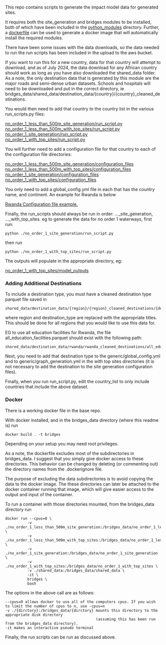 This repo contains scripts to generate the impact model data for generated sites.

It requires both the site_generation and bridges modules to be installed, both of which have been included in the
[python_modules](./python_modules) directory. Further, a [dockerfile](./dockerfile) can be used to generate a docker
image that will automatically install the required modules.

There have been some issues with the data downloads, so the data needed to run the run scripts has been included in the upload to the aws bucket.

If you want to run this for a new country, data for that country will attempt to download, and as of July 2024,
the data download for any African country should work as long as you have also downloaded the shared_data folder. As a note, the only destination data that is generated
by this module are the major roads and semi-dense urban datasets. Schools and hospitals will need to be downloaded and 
put in the correct directory, ie bridges_data/shared_data/destination_data/{country}/{country}_cleaned_destinations.


You would then need to add that country to the country list in the various run_scripts.py files:

[no_order_1_less_than_500m_site_generation/run_script.py](./no_order_1_less_than_500m_site_generation/run_script.py)\
[no_order_1_less_than_500m_with_top_sites/run_script.py](./no_order_1_less_than_500m_with_top_sites/run_script.py)\
[no_order_1_site_generation/run_script.py](./no_order_1_site_generation/run_script.py)\
[no_order_1_with_top_sites/run_script.py](./no_order_1_with_top_sites/run_script.py)

You will further need to add a configuration file for that country to each of the configuration file directories:

[no_order_1_less_than_500m_site_generation/configuration_files](./no_order_1_less_than_500m_site_generation/configuration_files)\
[no_order_1_less_than_500m_with_top_sites/configuration_files](./no_order_1_less_than_500m_with_top_sites/configuration_files)\
[no_order_1_site_generation/configuration_files](./no_order_1_site_generation/configuration_files)\
[no_order_1_with_top_sites/configuration_files](./no_order_1_with_top_sites/configuration_files)

You only need to add a global_config.yml file in each that has the country name, and continent.
An example for Rwanda is below

[Rwanda Configuration file example.](./no_order_1_with_top_sites/configuration_files/rwanda/global_config.yml)


Finally, the run_scripts should always be run in order: ..._site_generation, ..._with_top_sites.
eg to generate the data for no order 1 waterways, first run:

```
python ./no_order_1_site_generation/run_script.py
```
then run
```
python ./no_order_1_with_top_sites/run_script.py
```

The outputs will populate in the appropriate directory, eg:

[no_order_1_with_top_sites/model_outputs](./no_order_1_with_top_sites/model_outputs)

### Adding Additional Destinations
To include a destination type, you must have a cleaned destination type parquet file saved in 

```
shared_data/destination_data/{region}/{region}_cleaned_destinations/{destination_type}.parquet
```
where region and destination_type are replaced with the appropriate titles. This should be done for all regions that you 
would like to use this data for.

EG to use all education facilities for Rwanda, the file all_education_facilities.parquet should exist with the following path:
```
shared_data/destination_data/rwanda/rwanda_cleaned_destinations/all_education_facilities.parquet
```
Next, you need to add that destination type to the generic/global_config.yml and to generic/graph_generation.yml in the with top sites 
directories (it is not necessary to add the destination to the site generation configuration files).

Finally, when you run run_script.py, edit the country_list to only include countries that include the above dataset.

### Docker
There is a working docker file in the base repo. 

With docker installed, and in the bridges_data directory (where this readme is) run
```
docker build . -t bridges
```
Depending on your setup you may need root privileges.

As a note, the dockerfile excludes most of the subdirectories in bridges_data. 
I suggest that you simply give docker access to these directories.
This behavior can be changed by deleting (or commenting out) the directory names
from the .dockerignore file.

The purpose of excluding the data subdirectories is to avoid
copying the data to the docker image.
The these directories can later be attached to the docker container running that image, which will
give easier access to the output and input of the container.

To run a container with those directories mounted, from the bridges_data directory run
```
docker run --cpus=0 \
          -v ./no_order_1_less_than_500m_site_generation:/bridges_data/no_order_1_less_than_500m_site_generation \
          -v ./no_order_1_less_than_500m_with_top_sites:/bridges_data/no_order_1_less_than_500m_with_top_sites \
          -v ./no_order_1_site_generation:/bridges_data/no_order_1_site_generation \
          -v ./no_order_1_with_top_sites:/bridges_data/no_order_1_with_top_sites \
          -v ./shared_data:/bridges_data/shared_data \
          -it \
          bridges \
          bash
```


The options in the above call are as follows:
```
--cpus=0 allows docker to use all of the computers cpus. If you wish to limit the number of cpus to n, use -cpus=n 
-v ./{dirctory}:/bridges_data/{dirctory} mounts this directory to the appropriate disk directory
                                         (assuming this has been run from the bridges_data directory).
-it makes an interactive pseudo terminal
```

Finally, the run scripts can be run as discussed above.

